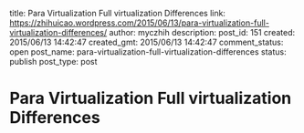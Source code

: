 title: Para Virtualization Full virtualization  Differences
link: https://zhihuicao.wordpress.com/2015/06/13/para-virtualization-full-virtualization-differences/
author: myczhih
description: 
post_id: 151
created: 2015/06/13 14:42:47
created_gmt: 2015/06/13 14:42:47
comment_status: open
post_name: para-virtualization-full-virtualization-differences
status: publish
post_type: post

# Para Virtualization Full virtualization  Differences

